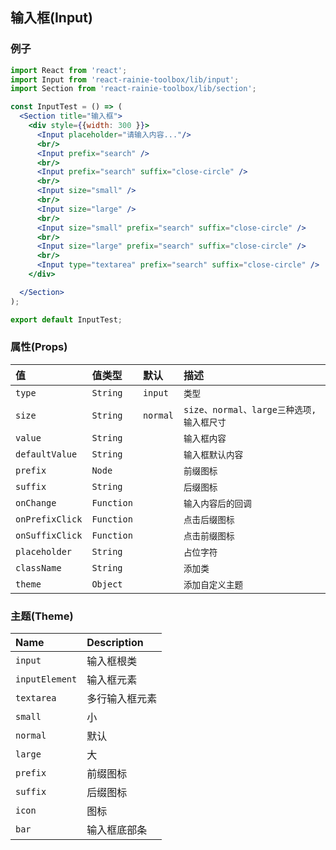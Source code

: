 ## 输入框(Input)

### 例子

```jsx
import React from 'react';
import Input from 'react-rainie-toolbox/lib/input';
import Section from 'react-rainie-toolbox/lib/section';

const InputTest = () => (
  <Section title="输入框">
    <div style={{width: 300 }}>
      <Input placeholder="请输入内容..."/>
      <br/>
      <Input prefix="search" />
      <br/>
      <Input prefix="search" suffix="close-circle" />
      <br/>
      <Input size="small" />
      <br/>
      <Input size="large" />
      <br/>
      <Input size="small" prefix="search" suffix="close-circle" />
      <br/>
      <Input size="large" prefix="search" suffix="close-circle" />
      <br/>
      <Input type="textarea" prefix="search" suffix="close-circle" />
    </div>

  </Section>
);

export default InputTest;
```

### 属性(Props)

值               | 值类型        | 默认       | 描述
:-------------- | :--------- | :------- | :-----------------------------
`type`          | `String`   | `input`  | `类型`
`size`          | `String`   | `normal` | `size、normal、large三种选项, 输入框尺寸`
`value`         | `String`   |          | `输入框内容`
`defaultValue`  | `String`   |          | `输入框默认内容`
`prefix`        | `Node`     |          | `前缀图标`
`suffix`        | `String`   |          | `后缀图标`
`onChange`      | `Function` |          | `输入内容后的回调`
`onPrefixClick` | `Function` |          | `点击后缀图标`
`onSuffixClick` | `Function` |          | `点击前缀图标`
`placeholder`   | `String`   |          | `占位字符`
`className`     | `String`   |          | `添加类`
`theme`         | `Object`   |          | `添加自定义主题`

### 主题(Theme)

Name           | Description
:------------- | :----------
`input`        | 输入框根类
`inputElement` | 输入框元素
`textarea`     | 多行输入框元素
`small`        | 小
`normal`       | 默认
`large`        | 大
`prefix`       | 前缀图标
`suffix`       | 后缀图标
`icon`         | 图标
`bar`          | 输入框底部条
